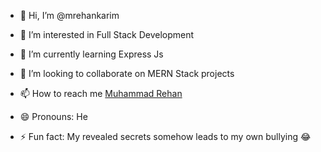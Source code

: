 - 👋 Hi, I’m @mrehankarim
- 👀 I’m interested in Full Stack Development
- 🌱 I’m currently learning Express Js
- 💞️ I’m looking to collaborate on MERN Stack projects
- 📫 How to reach me [Muhammad Rehan](https://www.linkedin.com/in/mrehankarim/)

- 😄 Pronouns: He
- ⚡ Fun fact: My revealed secrets somehow leads to my own bullying 😂

<!---
mrehankarim/mrehankarim is a ✨ special ✨ repository because its `README.md` (this file) appears on your GitHub profile.
You can click the Preview link to take a look at your changes.
--->
